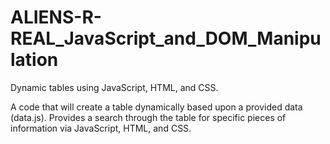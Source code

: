 # ALIENS-R-REAL_JavaScript_and_DOM_Manipulation
Dynamic tables using JavaScript, HTML, and CSS.

A code that will create a table dynamically based upon a provided data (data.js). Provides a search through the table for specific pieces of information via JavaScript, HTML, and CSS. 
